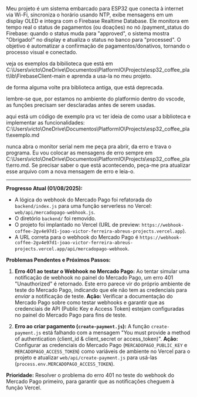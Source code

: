 Meu projeto é um sistema embarcado para ESP32 que conecta à internet via Wi-Fi, sincroniza o horário usando NTP, exibe mensagens em um display OLED e integra com o Firebase Realtime Database. Ele monitora em tempo real o status de pagamentos (ou doações) no nó /payment_status do Firebase: quando o status muda para "approved", o sistema mostra "Obrigado!" no display e atualiza o status no banco para "processed". O objetivo é automatizar a confirmação de pagamentos/donativos, tornando o processo visual e conectado.

veja os exemplos da bibilioteca que está em C:\Users\victo\OneDrive\Documentos\PlatformIO\Projects\esp32_coffee_plat\lib\FirebaseClient-main e aprenda a usa-la no meu projeto.

de forma alguma volte pra biblioteca antiga, que está deprecada.

lembre-se que, por estamos no ambiente do platformio dentro do vscode, as funções precisam ser desclaradas antes de serem usadas.

aqui está um código de exemplo pra vc ter ideia de como usar a biblioteca e implementar as funcionalidades:
C:\Users\victo\OneDrive\Documentos\PlatformIO\Projects\esp32_coffee_plat\exemplo.md

nunca abra o monitor serial nem me peça pra abrir, da erro e trava o programa. Eu vou colocar as mensagens de erro sempre em C:\Users\victo\OneDrive\Documentos\PlatformIO\Projects\esp32_coffee_plat\erro.md. Se precisar saber o que está acontecendo, peça-me pra atualizar esse arquivo com a nova mensagem de erro e leia-o.

---

**Progresso Atual (01/08/2025):**

*   A lógica do webhook do Mercado Pago foi refatorada do `backend/index.js` para uma função serverless no Vercel: `web/api/mercadopago-webhook.js`.
*   O diretório `backend/` foi removido.
*   O projeto foi implantado no Vercel (URL de preview: `https://webhook-coffee-2gv4e97d1-joao-victor-ferreira-abreus-projects.vercel.app`).
*   A URL correta para o webhook do Mercado Pago é `https://webhook-coffee-2gv4e97d1-joao-victor-ferreira-abreus-projects.vercel.app/api/mercadopago-webhook`.

**Problemas Pendentes e Próximos Passos:**

1.  **Erro 401 ao testar o Webhook no Mercado Pago:** Ao tentar simular uma notificação de webhook no painel do Mercado Pago, um erro 401 "Unauthorized" é retornado. Este erro parece vir do próprio ambiente de teste do Mercado Pago, indicando que ele não tem as credenciais para *enviar* a notificação de teste. **Ação:** Verificar a documentação do Mercado Pago sobre como testar webhooks e garantir que as credenciais de API (Public Key e Access Token) estejam configuradas no painel do Mercado Pago para fins de teste.

2.  **Erro ao criar pagamento (`create-payment.js`):** A função `create-payment.js` está falhando com a mensagem "You must provide a method of authentication (client_id & client_secret or access_token)". **Ação:** Configurar as credenciais do Mercado Pago (`MERCADOPAGO_PUBLIC_KEY` e `MERCADOPAGO_ACCESS_TOKEN`) como variáveis de ambiente no Vercel para o projeto e atualizar `web/api/create-payment.js` para usá-las (`process.env.MERCADOPAGO_ACCESS_TOKEN`).

**Prioridade:** Resolver o problema do erro 401 no teste do webhook do Mercado Pago primeiro, para garantir que as notificações cheguem à função Vercel.